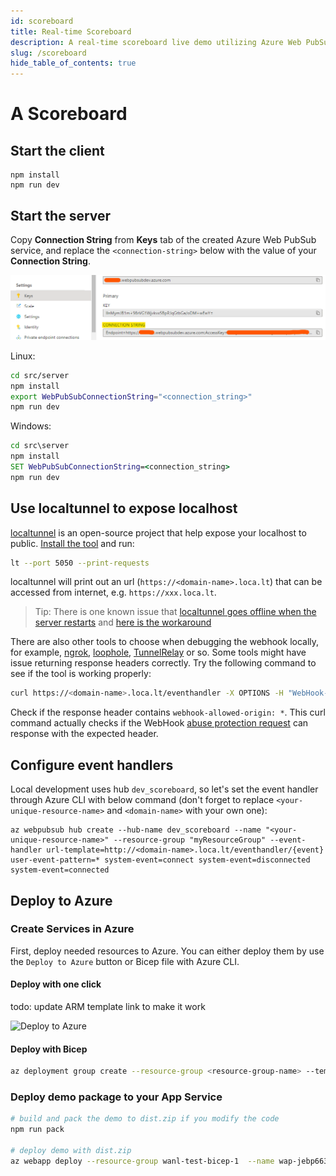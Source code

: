 ```yaml
---
id: scoreboard
title: Real-time Scoreboard
description: A real-time scoreboard live demo utilizing Azure Web PubSub service
slug: /scoreboard
hide_table_of_contents: true
---
```


# A Scoreboard

## Start the client

```
npm install
npm run dev
```

## Start the server

Copy **Connection String** from **Keys** tab of the created Azure Web PubSub service, and replace the `<connection-string>` below with the value of your **Connection String**.

![Connection String](./../../../docs/images/portal_conn.png)

Linux:

```bash
cd src/server
npm install
export WebPubSubConnectionString="<connection_string>"
npm run dev
```

Windows:

```cmd
cd src\server
npm install
SET WebPubSubConnectionString=<connection_string>
npm run dev
```

## Use localtunnel to expose localhost

[localtunnel](https://github.com/localtunnel/localtunnel) is an open-source project that help expose your localhost to public. [Install the tool](https://github.com/localtunnel/localtunnel#installation) and run:

```bash
lt --port 5050 --print-requests
```

localtunnel will print out an url (`https://<domain-name>.loca.lt`) that can be accessed from internet, e.g. `https://xxx.loca.lt`.

> Tip:
> There is one known issue that [localtunnel goes offline when the server restarts](https://github.com/localtunnel/localtunnel/issues/466) and [here is the workaround](https://github.com/localtunnel/localtunnel/issues/466#issuecomment-1030599216)

There are also other tools to choose when debugging the webhook locally, for example, [ngrok](​https://ngrok.com/), [loophole](https://loophole.cloud/docs/), [TunnelRelay](https://github.com/OfficeDev/microsoft-teams-tunnelrelay) or so. Some tools might have issue returning response headers correctly. Try the following command to see if the tool is working properly:

```bash
curl https://<domain-name>.loca.lt/eventhandler -X OPTIONS -H "WebHook-Request-Origin: *" -H "ce-awpsversion: 1.0" --ssl-no-revoke -i
```

Check if the response header contains `webhook-allowed-origin: *`. This curl command actually checks if the WebHook [abuse protection request](https://docs.microsoft.com/azure/azure-web-pubsub/reference-cloud-events#webhook-validation) can response with the expected header.

## Configure event handlers

Local development uses hub `dev_scoreboard`, so let's set the event handler through Azure CLI with below command (don't forget to replace `<your-unique-resource-name>` and `<domain-name>` with your own one):

```azurecli
az webpubsub hub create --hub-name dev_scoreboard --name "<your-unique-resource-name>" --resource-group "myResourceGroup" --event-handler url-template=http://<domain-name>.loca.lt/eventhandler/{event} user-event-pattern=* system-event=connect system-event=disconnected system-event=connected
```

## Deploy to Azure

### Create Services in Azure

First, deploy needed resources to Azure. You can either deploy them by use the `Deploy to Azure` button or Bicep file with Azure CLI.

#### Deploy with one click

todo: update ARM template link to make it work

![Deploy to Azure](https://aka.ms/deploytoazurebutton)

#### Deploy with Bicep

```bash
az deployment group create --resource-group <resource-group-name> --template-file ./deploy/deploy.bicep
```

### Deploy demo package to your App Service

```bash
# build and pack the demo to dist.zip if you modify the code
npm run pack

# deploy demo with dist.zip
az webapp deploy --resource-group wanl-test-bicep-1  --name wap-jebp663hbbuow  --src-path  ./dist.zip --type zip
```
